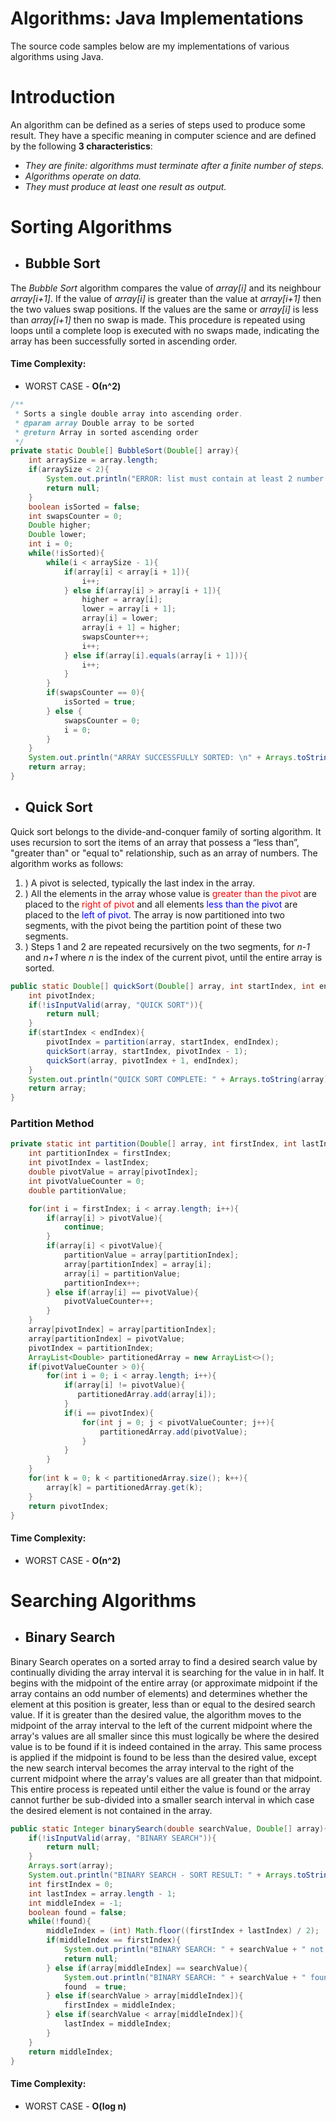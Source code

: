 # Algorithms: Java Implementations
The source code samples below are my implementations of various algorithms using Java.

# Introduction
An algorithm can be defined as a series of steps used to produce some result. They have a specific meaning in computer science and are defined by the following **3 characteristics**:
 * *They are finite: algorithms must terminate after a finite number of steps.*
 * *Algorithms operate on data.*
 * *They must produce at least one result as output.*

# Sorting Algorithms
*  ## Bubble Sort
The *Bubble Sort* algorithm compares the value of *array[i]* and its neighbour *array[i+1]*. If the value of *array[i]* is greater than the value at *array[i+1]* then the two values swap positions. If the values are the same or *array[i]* is less than *array[i+1]* then no swap is made. This procedure is repeated using loops until a complete loop is executed with no swaps made, indicating the array has been successfully sorted in ascending order.
#### Time Complexity:
 - WORST CASE -  **О(n^2)**

```Java
/**
 * Sorts a single double array into ascending order.
 * @param array Double array to be sorted
 * @return Array in sorted ascending order
 */
private static Double[] BubbleSort(Double[] array){
    int arraySize = array.length;
    if(arraySize < 2){
        System.out.println("ERROR: list must contain at least 2 number or more");
        return null;
    }
    boolean isSorted = false;
    int swapsCounter = 0;
    Double higher;
    Double lower;
    int i = 0;
    while(!isSorted){
        while(i < arraySize - 1){
            if(array[i] < array[i + 1]){
                i++;
            } else if(array[i] > array[i + 1]){
                higher = array[i];
                lower = array[i + 1];
                array[i] = lower;
                array[i + 1] = higher;
                swapsCounter++;
                i++;
            } else if(array[i].equals(array[i + 1])){
                i++;
            }
        }
        if(swapsCounter == 0){
            isSorted = true;
        } else {
            swapsCounter = 0;
            i = 0;
        }
    }
    System.out.println("ARRAY SUCCESSFULLY SORTED: \n" + Arrays.toString(array));
    return array;
}
```
*  ## Quick Sort
Quick sort belongs to the divide-and-conquer family of sorting algorithm. It uses recursion to sort the items of an array that possess a “less than”, "greater than" or "equal to" relationship, such as an array of numbers.
The algorithm works as follows:
1. ) A pivot is selected, typically the last index in the array.
2. ) All the elements in the array whose value is <span style="color:red;">greater than the pivot</span> are placed to the <span style="color:red;">right of pivot</span> and all elements <span style="color:blue;">less than the pivot</span> are placed to the <span style="color:blue;">left of pivot</span>. The array is now partitioned into two segments, with the pivot being the partition point of these two segments.
3. ) Steps 1 and 2 are repeated recursively on the two segments, for *n-1* and *n+1* where *n* is the index of the current pivot, until the entire array is sorted.
```Java
public static Double[] quickSort(Double[] array, int startIndex, int endIndex){
    int pivotIndex;
    if(!isInputValid(array, "QUICK SORT")){
        return null;
    }
    if(startIndex < endIndex){
        pivotIndex = partition(array, startIndex, endIndex);
        quickSort(array, startIndex, pivotIndex - 1);
        quickSort(array, pivotIndex + 1, endIndex);
    }
    System.out.println("QUICK SORT COMPLETE: " + Arrays.toString(array));
    return array;
}
```
### Partition Method
```Java
private static int partition(Double[] array, int firstIndex, int lastIndex){
    int partitionIndex = firstIndex;
    int pivotIndex = lastIndex;
    double pivotValue = array[pivotIndex];
    int pivotValueCounter = 0;
    double partitionValue;

    for(int i = firstIndex; i < array.length; i++){
        if(array[i] > pivotValue){
            continue;
        }
        if(array[i] < pivotValue){
            partitionValue = array[partitionIndex];
            array[partitionIndex] = array[i];
            array[i] = partitionValue;
            partitionIndex++;
        } else if(array[i] == pivotValue){
            pivotValueCounter++;
        }
    }
    array[pivotIndex] = array[partitionIndex];
    array[partitionIndex] = pivotValue;
    pivotIndex = partitionIndex;
    ArrayList<Double> partitionedArray = new ArrayList<>();
    if(pivotValueCounter > 0){
        for(int i = 0; i < array.length; i++){
            if(array[i] != pivotValue){
               partitionedArray.add(array[i]);
            }
            if(i == pivotIndex){
                for(int j = 0; j < pivotValueCounter; j++){
                    partitionedArray.add(pivotValue);
                }
            }
        }
    }
    for(int k = 0; k < partitionedArray.size(); k++){
        array[k] = partitionedArray.get(k);
    }
    return pivotIndex;
}
```
#### Time Complexity:
 - WORST CASE -  **О(n^2)**

# Searching Algorithms
*  ## Binary Search
Binary Search operates on a sorted array to find a desired search value by continually dividing the array interval it is searching for the value in in half. It begins with the midpoint of the entire array (or approximate midpoint if the array contains an odd number of elements) and determines whether the element at this position is greater, less than or equal to the desired search value. If it is greater than the desired value, the algorithm moves to the midpoint of the array interval to the left of the current midpoint where the array's values are all smaller since this must logically be where the desired value is to be found if it is indeed contained in the array. This same process is applied if the midpoint is found to be less than the desired value, except the new search interval becomes the array interval to the right of the current midpoint where the array's values are all greater than that midpoint. This entire process is repeated until either the value is found or the array cannot further be sub-divided into a smaller search interval in which case the desired element is not contained in the array.
```Java
public static Integer binarySearch(double searchValue, Double[] array){
    if(!isInputValid(array, "BINARY SEARCH")){
        return null;
    }
    Arrays.sort(array);
    System.out.println("BINARY SEARCH - SORT RESULT: " + Arrays.toString(array));
    int firstIndex = 0;
    int lastIndex = array.length - 1;
    int middleIndex = -1;
    boolean found = false;
    while(!found){
        middleIndex = (int) Math.floor((firstIndex + lastIndex) / 2);
        if(middleIndex == firstIndex){
            System.out.println("BINARY SEARCH: " + searchValue + " not found");
            return null;
        } else if(array[middleIndex] == searchValue){
            System.out.println("BINARY SEARCH: " + searchValue + " found at index " + middleIndex);
            found  = true;
        } else if(searchValue > array[middleIndex]){
            firstIndex = middleIndex;
        } else if(searchValue < array[middleIndex]){
            lastIndex = middleIndex;
        }
    }
    return middleIndex;
}
```
#### Time Complexity:
 - WORST CASE - **O(log n)** 
